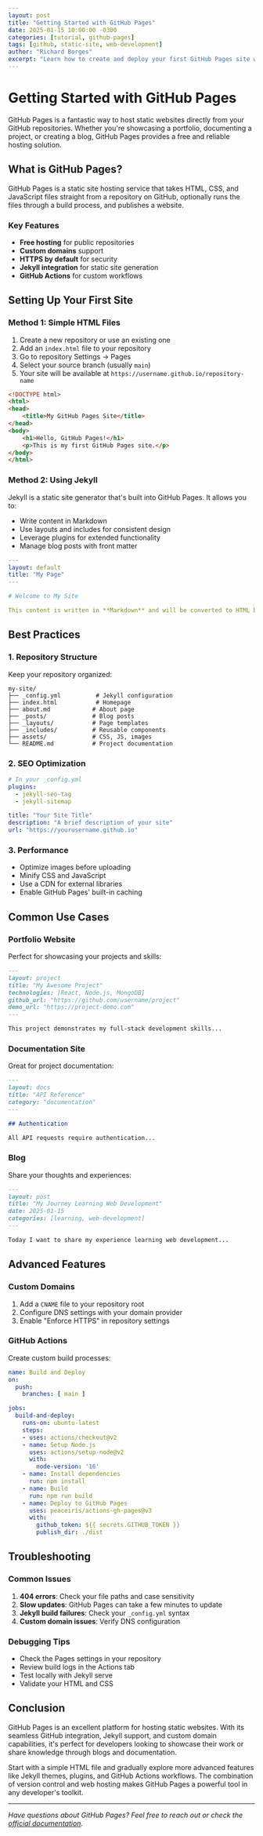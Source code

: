 ```yaml
---
layout: post
title: "Getting Started with GitHub Pages"
date: 2025-01-15 10:00:00 -0300
categories: [tutorial, github-pages]
tags: [github, static-site, web-development]
author: "Richard Borges"
excerpt: "Learn how to create and deploy your first GitHub Pages site with this comprehensive guide."
---
```


# Getting Started with GitHub Pages

GitHub Pages is a fantastic way to host static websites directly from your GitHub repositories. Whether you're showcasing a portfolio, documenting a project, or creating a blog, GitHub Pages provides a free and reliable hosting solution.

## What is GitHub Pages?

GitHub Pages is a static site hosting service that takes HTML, CSS, and JavaScript files straight from a repository on GitHub, optionally runs the files through a build process, and publishes a website.

### Key Features

- **Free hosting** for public repositories
- **Custom domains** support
- **HTTPS by default** for security
- **Jekyll integration** for static site generation
- **GitHub Actions** for custom workflows

## Setting Up Your First Site

### Method 1: Simple HTML Files

1. Create a new repository or use an existing one
2. Add an `index.html` file to your repository
3. Go to repository Settings → Pages
4. Select your source branch (usually `main`)
5. Your site will be available at `https://username.github.io/repository-name`

```html
<!DOCTYPE html>
<html>
<head>
    <title>My GitHub Pages Site</title>
</head>
<body>
    <h1>Hello, GitHub Pages!</h1>
    <p>This is my first GitHub Pages site.</p>
</body>
</html>
```

### Method 2: Using Jekyll

Jekyll is a static site generator that's built into GitHub Pages. It allows you to:

- Write content in Markdown
- Use layouts and includes for consistent design
- Leverage plugins for extended functionality
- Manage blog posts with front matter

```yaml
---
layout: default
title: "My Page"
---

# Welcome to My Site

This content is written in **Markdown** and will be converted to HTML by Jekyll.
```

## Best Practices

### 1. Repository Structure

Keep your repository organized:

```
my-site/
├── _config.yml          # Jekyll configuration
├── index.html           # Homepage
├── about.md            # About page
├── _posts/             # Blog posts
├── _layouts/           # Page templates
├── _includes/          # Reusable components
├── assets/             # CSS, JS, images
└── README.md           # Project documentation
```

### 2. SEO Optimization

```yaml
# In your _config.yml
plugins:
  - jekyll-seo-tag
  - jekyll-sitemap

title: "Your Site Title"
description: "A brief description of your site"
url: "https://yourusername.github.io"
```

### 3. Performance

- Optimize images before uploading
- Minify CSS and JavaScript
- Use a CDN for external libraries
- Enable GitHub Pages' built-in caching

## Common Use Cases

### Portfolio Website

Perfect for showcasing your projects and skills:

```markdown
---
layout: project
title: "My Awesome Project"
technologies: [React, Node.js, MongoDB]
github_url: "https://github.com/username/project"
demo_url: "https://project-demo.com"
---

This project demonstrates my full-stack development skills...
```

### Documentation Site

Great for project documentation:

```markdown
---
layout: docs
title: "API Reference"
category: "documentation"
---

## Authentication

All API requests require authentication...
```

### Blog

Share your thoughts and experiences:

```markdown
---
layout: post
title: "My Journey Learning Web Development"
date: 2025-01-15
categories: [learning, web-development]
---

Today I want to share my experience learning web development...
```

## Advanced Features

### Custom Domains

1. Add a `CNAME` file to your repository root
2. Configure DNS settings with your domain provider
3. Enable "Enforce HTTPS" in repository settings

### GitHub Actions

Create custom build processes:

```yaml
name: Build and Deploy
on:
  push:
    branches: [ main ]

jobs:
  build-and-deploy:
    runs-on: ubuntu-latest
    steps:
    - uses: actions/checkout@v2
    - name: Setup Node.js
      uses: actions/setup-node@v2
      with:
        node-version: '16'
    - name: Install dependencies
      run: npm install
    - name: Build
      run: npm run build
    - name: Deploy to GitHub Pages
      uses: peaceiris/actions-gh-pages@v3
      with:
        github_token: ${{ secrets.GITHUB_TOKEN }}
        publish_dir: ./dist
```

## Troubleshooting

### Common Issues

1. **404 errors**: Check your file paths and case sensitivity
2. **Slow updates**: GitHub Pages can take a few minutes to update
3. **Jekyll build failures**: Check your `_config.yml` syntax
4. **Custom domain issues**: Verify DNS configuration

### Debugging Tips

- Check the Pages settings in your repository
- Review build logs in the Actions tab
- Test locally with Jekyll serve
- Validate your HTML and CSS

## Conclusion

GitHub Pages is an excellent platform for hosting static websites. With its seamless GitHub integration, Jekyll support, and custom domain capabilities, it's perfect for developers looking to showcase their work or share knowledge through blogs and documentation.

Start with a simple HTML file and gradually explore more advanced features like Jekyll themes, plugins, and GitHub Actions workflows. The combination of version control and web hosting makes GitHub Pages a powerful tool in any developer's toolkit.

---

*Have questions about GitHub Pages? Feel free to reach out or check the [official documentation](https://docs.github.com/en/pages).*